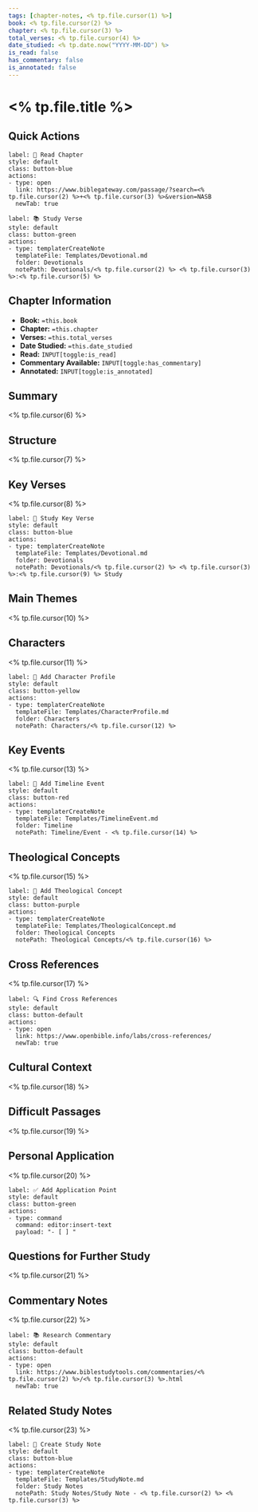 ```yaml
---
tags: [chapter-notes, <% tp.file.cursor(1) %>]
book: <% tp.file.cursor(2) %>
chapter: <% tp.file.cursor(3) %>
total_verses: <% tp.file.cursor(4) %>
date_studied: <% tp.date.now("YYYY-MM-DD") %>
is_read: false
has_commentary: false
is_annotated: false
---
```


# <% tp.file.title %>

## Quick Actions
```meta-bind-button
label: 📖 Read Chapter
style: default
class: button-blue
actions:
- type: open
  link: https://www.biblegateway.com/passage/?search=<% tp.file.cursor(2) %>+<% tp.file.cursor(3) %>&version=NASB
  newTab: true
```

```meta-bind-button
label: 📚 Study Verse
style: default
class: button-green
actions:
- type: templaterCreateNote
  templateFile: Templates/Devotional.md
  folder: Devotionals
  notePath: Devotionals/<% tp.file.cursor(2) %> <% tp.file.cursor(3) %>:<% tp.file.cursor(5) %>
```

## Chapter Information
- **Book:** `=this.book`
- **Chapter:** `=this.chapter`
- **Verses:** `=this.total_verses`
- **Date Studied:** `=this.date_studied`
- **Read:** `INPUT[toggle:is_read]`
- **Commentary Available:** `INPUT[toggle:has_commentary]`
- **Annotated:** `INPUT[toggle:is_annotated]`

## Summary
<% tp.file.cursor(6) %>

## Structure
<% tp.file.cursor(7) %>

## Key Verses
<% tp.file.cursor(8) %>

```meta-bind-button
label: 📖 Study Key Verse
style: default
class: button-blue
actions:
- type: templaterCreateNote
  templateFile: Templates/Devotional.md
  folder: Devotionals
  notePath: Devotionals/<% tp.file.cursor(2) %> <% tp.file.cursor(3) %>:<% tp.file.cursor(9) %> Study
```

## Main Themes
<% tp.file.cursor(10) %>

## Characters
<% tp.file.cursor(11) %>

```meta-bind-button
label: 👤 Add Character Profile
style: default
class: button-yellow
actions:
- type: templaterCreateNote
  templateFile: Templates/CharacterProfile.md
  folder: Characters
  notePath: Characters/<% tp.file.cursor(12) %>
```

## Key Events
<% tp.file.cursor(13) %>

```meta-bind-button
label: 📅 Add Timeline Event
style: default
class: button-red
actions:
- type: templaterCreateNote
  templateFile: Templates/TimelineEvent.md
  folder: Timeline
  notePath: Timeline/Event - <% tp.file.cursor(14) %>
```

## Theological Concepts
<% tp.file.cursor(15) %>

```meta-bind-button
label: 📘 Add Theological Concept
style: default
class: button-purple
actions:
- type: templaterCreateNote
  templateFile: Templates/TheologicalConcept.md
  folder: Theological Concepts
  notePath: Theological Concepts/<% tp.file.cursor(16) %>
```

## Cross References
<% tp.file.cursor(17) %>

```meta-bind-button
label: 🔍 Find Cross References
style: default
class: button-default
actions:
- type: open
  link: https://www.openbible.info/labs/cross-references/
  newTab: true
```

## Cultural Context
<% tp.file.cursor(18) %>

## Difficult Passages
<% tp.file.cursor(19) %>

## Personal Application
<% tp.file.cursor(20) %>

```meta-bind-button
label: ✅ Add Application Point
style: default
class: button-green
actions:
- type: command
  command: editor:insert-text
  payload: "- [ ] "
```

## Questions for Further Study
<% tp.file.cursor(21) %>

## Commentary Notes
<% tp.file.cursor(22) %>

```meta-bind-button
label: 📚 Research Commentary
style: default
class: button-default
actions:
- type: open
  link: https://www.biblestudytools.com/commentaries/<% tp.file.cursor(2) %>/<% tp.file.cursor(3) %>.html
  newTab: true
```

## Related Study Notes
<% tp.file.cursor(23) %>

```meta-bind-button
label: 📝 Create Study Note
style: default
class: button-blue
actions:
- type: templaterCreateNote
  templateFile: Templates/StudyNote.md
  folder: Study Notes
  notePath: Study Notes/Study Note - <% tp.file.cursor(2) %> <% tp.file.cursor(3) %>
``` 